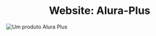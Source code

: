 <h1 align="center"> Website: Alura-Plus </h1>

![Um produto Alura Plus](https://github.com/ArthurTakamori/alura-plus/assets/105083966/84760e8e-ea6c-42aa-a063-218fc6e85de1)
